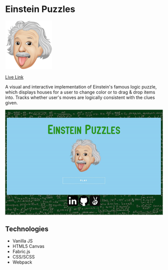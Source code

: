 <h1>Einstein Puzzles</h1> 
<img src="assets/images/einstein-menu.png?raw=true" width="150">




<a href="https://hiendbui.github.io/Einstein-Puzzles/">Live Link</a>

A visual and interactive implementation of Einstein's famous logic puzzle, which displays houses for a user to change color or to drag & drop items into. Tracks whether user's moves are logically consistent with the clues given.

<img src="assets/images/project.gif?raw=true" width="700">

## Technologies
* Vanilla JS
* HTML5 Canvas
* Fabric.js
* CSS/SCSS
* Webpack

